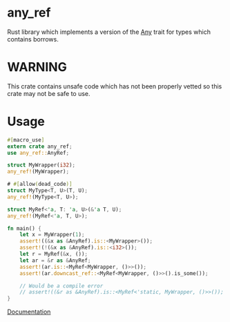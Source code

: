 # any_ref

Rust library which implements a version of the [Any][] trait for types which contains borrows.

# WARNING
This crate contains unsafe code which has not been properly vetted so this crate may not be safe to use.

# Usage
```rust
#[macro_use]
extern crate any_ref;
use any_ref::AnyRef;

struct MyWrapper(i32);
any_ref!(MyWrapper);

# #[allow(dead_code)]
struct MyType<T, U>(T, U);
any_ref!(MyType<T, U>);

struct MyRef<'a, T: 'a, U>(&'a T, U);
any_ref!(MyRef<'a, T, U>);

fn main() {
    let x = MyWrapper(1);
    assert!((&x as &AnyRef).is::<MyWrapper>());
    assert!(!(&x as &AnyRef).is::<i32>());
    let r = MyRef(&x, ());
    let ar = &r as &AnyRef;
    assert!(ar.is::<MyRef<MyWrapper, ()>>());
    assert!(ar.downcast_ref::<MyRef<MyWrapper, ()>>().is_some());

    // Would be a compile error
    // assert!((&r as &AnyRef).is::<MyRef<'static, MyWrapper, ()>>());
}
```

[Documentation](https://marwes.github.io/any_ref/any_ref/index.html)

[Any]:http://doc.rust-lang.org/std/any/trait.Any.html
